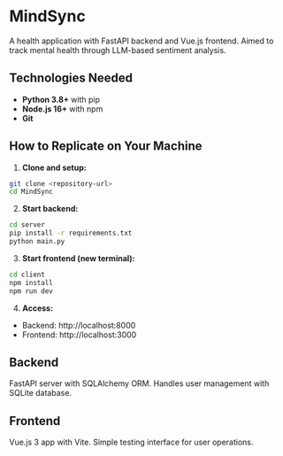 # MindSync

A health application with FastAPI backend and Vue.js frontend. Aimed to track mental health through LLM-based sentiment analysis.

## Technologies Needed

- **Python 3.8+** with pip
- **Node.js 16+** with npm
- **Git**

## How to Replicate on Your Machine

1. **Clone and setup:**
```bash
git clone <repository-url>
cd MindSync
```

2. **Start backend:**
```bash
cd server
pip install -r requirements.txt
python main.py
```

3. **Start frontend (new terminal):**
```bash
cd client
npm install
npm run dev
```

4. **Access:**
- Backend: http://localhost:8000
- Frontend: http://localhost:3000

## Backend

FastAPI server with SQLAlchemy ORM. Handles user management with SQLite database.

## Frontend

Vue.js 3 app with Vite. Simple testing interface for user operations.
